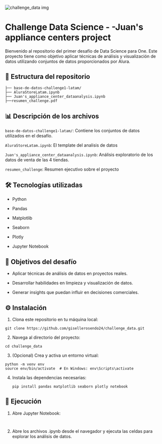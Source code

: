 ![challenge_data img](https://github.com/user-attachments/assets/42ab0997-2877-4018-95b2-bd56fba80aa1) 


# Challenge Data Science - -Juan's appliance centers project

Bienvenido al repositorio del primer desafío de Data Science para One. Este proyecto tiene como objetivo aplicar técnicas de análisis y visualización de datos utilizando conjuntos de datos proporcionados por Alura.

## 📁 Estructura del repositorio

```plaintext
├── base-de-datos-challenge1-latam/
├── AluraStoreLatam.ipynb
├── Juan's_appliance_center_dataanalysis.ipynb
├──resumen_challenge.pdf

```
## 📊 Descripción de los archivos

```base-de-datos-challenge1-latam/```: Contiene los conjuntos de datos utilizados en el desafío.

```AluraStoreLatam.ipynb```: El template del analisis de datos

```Juan's_appliance_center_dataanalysis.ipynb```: Análisis exploratorio de los datos de venta de las 4 tiendas.

```resumen_challenge```: Resumen ejecutivo sobre el proyecto

## 🛠️ Tecnologías utilizadas 

- Python

- Pandas

- Matplotlib

- Seaborn

- Plotly

- Jupyter Notebook

## 📌 Objetivos del desafío 

- Aplicar técnicas de análisis de datos en proyectos reales.
  
- Desarrollar habilidades en limpieza y visualización de datos.
  
- Generar insights que puedan influir en decisiones comerciales.

## ⚙️ Instalación

1. Clona este repositorio en tu máquina local:
  ```plaintext
git clone https://github.com/gisellerosendo24/challenge_data.git
```

   
2. Navega al directorio del proyecto:
  ```plaintext
cd challenge_data
```


3. (Opcional) Crea y activa un entorno virtual:
  ```plaintext
python -m venv env
source env/bin/activate  # En Windows: env\Scripts\activate
```


4. Instala las dependencias necesarias:
   ```plaintext
   pip install pandas matplotlib seaborn plotly notebook
   ```


## 🚀 Ejecución 
1. Abre Jupyter Notebook:
   ```plaintext

   
2. Abre los archivos .ipynb desde el navegador y ejecuta las celdas para explorar los análisis de datos.













   






    
